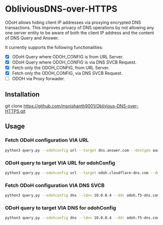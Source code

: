 # ObliviousDNS-over-HTTPS

ODoH allows hiding client IP addresses via proxying encrypted DNS transactions. This improves privacy of DNS operations by not allowing any one server entity to be aware of both the client IP address and the content of DNS Query and Answer.

It currently supports the following functionalities:

- [x] ODoH Query where ODOH_CONFIG is from URL Server.
- [x] ODoH Query where ODOH_CONFIG is via DNS SVCB Request.
- [x] Fetch only the ODOH_CONFIG, from URL Server.
- [x] Fetch only the ODOH_CONFIG, via DNS SVCB Request.
- [ ] ODOH via Proxy forwader.

## Installation

git clone https://github.com/msnishanth9001/Oblivious-DNS-over-HTTPS.git

## Usage

### Fetch ODoH configuration VIA URL

```sh
python3 query.py --odohconfig url --target dns.answer.com --dnstype aaaa --getconfig -v
```

### ODoH query to target VIA URL for odohConfig

```sh
python3 query.py --odohconfig url --target odoh.cloudflare-dns.com --dnstype aaaa
```

### Fetch ODoH configuration VIA DNS SVCB

```sh
python3 query.py --odohconfig dns --ldns 10.0.0.4 --ddr odoh.f5-dns.com --ddrtype svcb --target dns.answer.com --dnstype aaaa --getconfig -v
```

### ODoH query to target VIA DNS for odohConfig

```sh
python3 query.py --odohconfig dns --ldns 10.0.0.4 --ddr odoh.f5-dns.com --ddrtype svcb --target dns.answer.com --dnstype a -v
```
